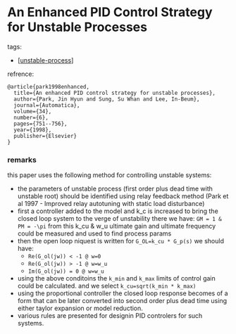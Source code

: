 # An Enhanced PID Control Strategy for Unstable Processes
tags:
- [[unstable-process]]

refrence:
```
@article{park1998enhanced,
  title={An enhanced PID control strategy for unstable processes},
  author={Park, Jin Hyun and Sung, Su Whan and Lee, In-Beum},
  journal={Automatica},
  volume={34},
  number={6},
  pages={751--756},
  year={1998},
  publisher={Elsevier}
}
```

### remarks
this paper uses the following method for controlling unstable systems:
- the parameters of unstable process (first order plus dead time with unstable root) should be identified using relay feedback method (Park et al 1997 - Improved relay autotuning with static load disturbance)
- first a controller added to the model and k_c is increased to bring the closed loop system to the verge of unstability there we have: 
`GM = 1 & PM = -\pi` from this k_cu & w_u ultimate gain and ultimate frequency could be measured and used to find process params
- then the open loop niquest is written for `G_OL=k_cu * G_p(s)` we should have:
  -  `Re(G_ol(jw)) < -1 @ w=0`
  -  `Re(G_ol(jw)) > -1 @ w=w_u`
  -  `Im(G_ol(jw)) = 0 @ w=w_u`
- using the above conditoins the `k_min` and `k_max` limits of control gain could be calculated. and we select `k_cu=sqrt(k_min * k_max)`
- using the proportional controller the closed loop response becomes of a form that can be later converted into second order plus dead time using either taylor expansion or model reduction.
- various rules are presented for designin PID controlers for such systems.


[//begin]: # "Autogenerated link references for markdown compatibility"
[unstable-process]: ../unstable-process "Open Loop Unstable PID tuning"
[//end]: # "Autogenerated link references"